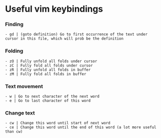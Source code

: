 # Useful vim keybindings

### Finding
    - gd | (goto definition) Go to first occurrence of the text under cursor in this file, which will prob be the definition

### Folding
    - zO | Fully unfold all folds under cursor
    - zC | Fully fold all folds under cursor
    - zR | Fully unfold all folds in buffer
    - zM | Fully fold all folds in buffer

### Text movement
    - w | Go to next character of the next word
    - e | Go to last character of this word 

### Change text
    - cw | Change this word until start of next word
    - ce | Change this word until the end of this word (a lot more useful than cw)

